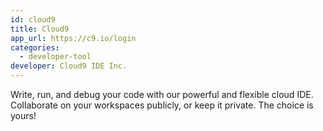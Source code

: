 ```yaml
---
id: cloud9
title: Cloud9
app_url: https://c9.io/login
categories:
  - developer-tool
developer: Cloud9 IDE Inc.
---
```

Write, run, and debug your code with our powerful and flexible cloud IDE. Collaborate on your workspaces publicly, or keep it private. The choice is yours!
